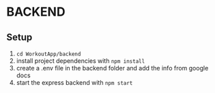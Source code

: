# BACKEND

## Setup

1. `cd WorkoutApp/backend`
2. install project dependencies with `npm install`
3. create a .env file in the backend folder and add the info from google docs
4. start the express backend with `npm start`
